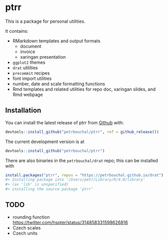 
<!-- README.md is generated from README.Rmd. Please edit that file -->

# ptrr

<!-- badges: start -->
<!-- badges: end -->

This is a package for personal utilities.

It contains:

-   RMarkdown templates and output formats
    -   document
    -   invoice
    -   xaringan presentation
-   `ggplot2` themes
-   `drat` utilities
-   `precommit` recipes
-   font import utilities
-   number, date and scale formatting functions
-   Rmd templates and related utilities for repo doc, xaringan slides,
    and Rmd webpage

## Installation

You can install the latest release of ptrr from
[Github](https://github.com) with:

``` r
devtools::install_github("petrbouchal/ptrr", ref = github_release())
```

The current development version is at

``` r
devtools::install_github("petrbouchal/ptrr")
```

There are also binaries in the `petrbouchal/drat` repo; this can be
installed with

``` r
install.packages("ptrr", repos = "https://petrbouchal.github.io/drat")
#> Installing package into '/Users/petr/Library/R/4.0/library'
#> (as 'lib' is unspecified)
#> installing the source package 'ptrr'
```

## TODO

-   rounding function
    <https://twitter.com/hspter/status/314858331598626816>
-   Czech scales
-   Czech units
